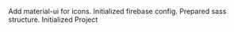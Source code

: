 Add material-ui for icons.
Initialized firebase config.
Prepared sass structure.
Initialized Project
